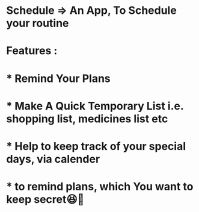 # Schedule => An App, To Schedule your routine
# Features :
#   * Remind Your Plans
#   * Make A Quick Temporary List i.e. shopping list, medicines list etc
#   * Help to keep track of your special days, via calender
#   * to remind plans, which You want to keep secret😆🤫
